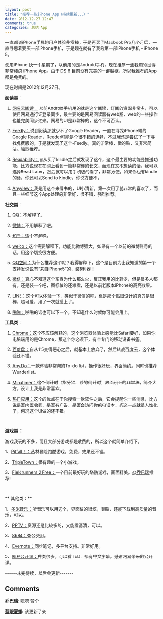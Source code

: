 ```yaml
---
layout: post
title: "推荐一些iPhone App（持续更新...）"
date: 2012-12-27 12:47
comments: true
categories: 总结 App
---
```


一直都说iPhone手机的用户体验非常棒，于是再买了Macbook Pro几个月后，一直寻思着要买一部iPhone手机，于是现在就有了我的第一部iPhone手机 - iPhone 5。

使用iPhone 快一个星期了，以前用的是Android手机，现在推荐一些我用的觉得非常棒的 iPhone App。由于iOS 6 目前没有完美的一键越狱，所以我推荐的App 都是免费的。

现在时间是2012年12月27日。

**阅读类：**

1. [网易云阅读：](https://itunes.apple.com/cn/app/id462186890?l=en&mt=8&ls=1) 以前Android手机用的就是这个阅读，订阅的资源非常多，可以使用网易通行证登录同步，最主要的是网易阅读器有web版，web的一些操作也能完美同步过来。网易的UI是非常棒的，这个不可否认。

2. [Feedly：](https://itunes.apple.com/cn/app/feedly-your-google-reader/id396069556?mt=8)说到阅读那就少不了Google Reader，一直在寻找iPhone端的Google Reader，Reeder可能是个很不错的选择，不过我还是尝试了一下寻找免费版的，于是就发现了这个-Feedly。真的非常棒，做的酷，又非常简洁。强烈推荐。

3. [Readability：](https://itunes.apple.com/cn/app/readability/id460156587?mt=8)自从买了kindle之后就发现了这个，这个最主要的功能是推送功能，比方说现在在网上看到一篇非常棒的长文，而现在又不想读的话，我可以选择Read Later，然后就可以用手机版的看了，非常方便，如果你也有kindle的话，你还可以Send to Kindle，你说方便不，

4. [Anyview：](https://itunes.apple.com/cn/app/anyview/id544635195?mt=8)我是用这个来看书的，UI小清新，第一次用了就非常的喜欢了，而且一些细节这个App处理的非常好，很不错，强烈推荐。

**社交类：**

1. [QQ：](https://itunes.apple.com/cn/app/qq-2012/id444934666?mt=8)不解释了。

2. [微博：](https://itunes.apple.com/cn/app/wei-bo/id350962117?mt=8)不用解释了吧。

3. [知乎：](https://itunes.apple.com/cn/app/zhi-hu-zong-you-ni-bu-dong-de-shi/id432274380?mt=8)这个不解释。

4. [weico：](https://itunes.apple.com/cn/app/weico-wei-bo-ke-hu-duan/id527106466?mt=8)这个需要解释下，功能比微博强大，如果有一个以前的微博账号的话，用这个切换很方便。

5. [QQ空间：](https://itunes.apple.com/cn/app/qq-kong-jian/id364183992?mt=8)为什么推荐这个呢？我得解释下，这个是目前为止我知道的第一个支持发说说有“来自iPhone5”的，装B利器！

6. [微信：](https://itunes.apple.com/cn/app/wei-xin/id414478124?mt=8)真心不知道这个东西为什么那么火，反正我用的比较少，但是很多人都有，还是装一个吧，图标做的还难看，还是以前老版本iPhone的高亮效果。

7. [LINE：](https://itunes.apple.com/cn/app/line/id443904275?mt=8)这个可以体验一下，类似于微信的吧，但是那个贴图设计的真的是很棒，超可爱，用了一次就爱上了。

8. [啪啪：](https://itunes.apple.com/cn/app/pa-pa/id553749400?mt=8)啪啪的话也可以下一个，不知道什么时候你可能会用上。



**工具类：**

1. [Chrome：](https://itunes.apple.com/cn/app/chrome/id535886823?mt=8)这个不应该解释的，这个浏览器体验上感觉比Safari要好，如果你电脑端用的是Chrome，那这个你必须下，有个专门的移动设备书签。

2. [百度盘：](https://itunes.apple.com/cn/app/bai-du-wang-pan/id547166701?mt=8)自从115变得恶心之后，就基本上放弃了，然后转战百度云，这个体验还不错。

3. [Any.Do：](https://itunes.apple.com/cn/app/any.do-to-do-list/id497328576?mt=8)一款体验非常帮的To-do list，操作很好玩，界面简约。同时也推荐Wunderlist。

4. [Minutimer：](https://itunes.apple.com/cn/app/id529045173?mt=8)这个倒计时（指分钟、秒的倒计时）界面设计的非常棒，简介大方，设计上我是非常喜欢。

5. [热门应用：](https://itunes.apple.com/cn/app/re-men-ying-yong-for-iphone/id433853179?mt=8)这个的优点在于你搜索一款软件之后，它会提醒你一些消息，比方说是否内置收费，是否有广告，是否会访问你的电话本，光这一点就很人性化了，何况这个UI做的还不错。

 

**游戏类 ：**

游戏我玩的不多，而且大部分游戏都是收费的，所以这个就简单介绍下。

1、[Pitfall！：](https://itunes.apple.com/cn/app/pitfall!/id547291263?mt=8)丛林冒险跑酷游戏，免费，效果还不错。

2、[TripleTown：](https://itunes.apple.com/cn/app/triple-town/id490532168?mt=8uo=4)很有趣的一个小游戏。

3、[Fieldrunners 2 Free：](https://itunes.apple.com/cn/app/fieldrunners-2-free/id570754492?mt=8)一个目前最好玩的塔防游戏，画面精美。[@乔巴瑞](http://weibo.com/orange7171)推荐!

 

** 其他类：**

1、[多米音乐：](https://itunes.apple.com/cn/app/duo-mi-yin-le./id515812898?mt=8)听音乐可以用这个，界面做的很炫，很酷，还能下载到高质量的音乐，可以。

2、[PPTV：](https://itunes.apple.com/cn/app/pptv-zui-xin-dian-ying-dian/id438426078?mt=8)资源还是比较多的，又能看高清，可以。

3、[8684：](https://itunes.apple.com/cn/app/8684gong-jiao-quan-guo-gong/id484501395?mt=8)查公交用。

4、[Evernote：](https://itunes.apple.com/app/evernote/id281796108?mt=8)同步笔记，多平台支持。非常好用。

5、[网易公开课：](https://itunes.apple.com/cn/app/wang-yi-gong-kai-ke/id415424368?mt=8)种类很多。可以看TED，都有中文字幕。感谢网易带来的公开课。  

\------未完待续，以后会更新-------

## Comments

**[乔巴瑞](#125 "2012-12-27 13:52:41"):** 嗯嗯 赞个

**[蓝眼夏娜](#136 "2013-02-17 16:37:20"):** 该更新了亲

